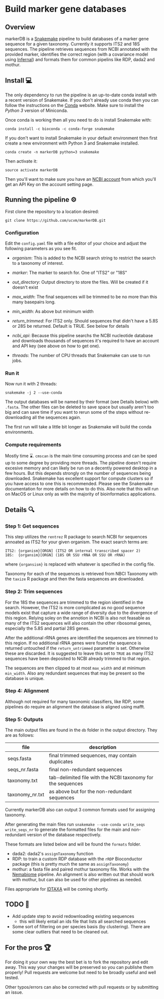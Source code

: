 # Build marker gene databases

## Overview

markerDB is a [Snakemake](https://snakemake.readthedocs.io/en/stable/) pipeline to build databases of a marker gene sequence for a given taxonomy.  Currently it supports ITS2 and 18S sequences.  The pipeline retrieves sequences from NCBI annotated with the provided marker, identifies the correct region (with a covariance model using [Infernal](http://eddylab.org/infernal/)) and formats them for common pipelins like RDP, dada2 and mothur.

## Install :computer:

The only dependency to run the pipeline is an up-to-date conda install with a recent version of Snakemake.  If you don't already use conda then you can follow the instructions on the [Conda](https://conda.io/docs/user-guide/install/index.html) website.  Make sure to install the *Python 3* version of Miniconda.

Once conda is working then all you need to do is install Snakemake with:

```
conda install -c bioconda -c conda-forge snakemake
```

If you don't want to install Snakemake in your default environment then first create a new environment with Python 3 and Snakemake installed.

```
conda create -n markerDB python=3 snakemake
```

Then activate it:

```
source activate markerDB
```

Then you'll want to make sure you have an [NCBI account](https://www.ncbi.nlm.nih.gov/account/) from which you'll get an API Key on the account setting page.

## Running the pipeline :gear: 

First clone the repository to a location desired:

```
git clone https://github.com/ucvm/markerDB.git
```

### Configuration

Edit the `config.yaml` file with a file editor of your choice and adjust the following parameters as you see fit.

* *organism*: This is added to the NCBI search string to restrict the search to a taxonomy of interest.

* *marker*: The marker to search for.  One of "ITS2" or "18S"

* *out_directory*: Output directory to store the files.  Will be created if it doesn't exist

* *max_width*: The final sequences will be trimmed to be no more than this many basepairs long.

* *min_width*: As above but minimum width

* *return_trimmed*: For ITS2 only.  Should sequences that didn't have a 5.8S or 28S be returned.  Default is TRUE.  See below for details

* *ncbi_api*: Because this pipeline searchs the NCBI nucleotide database and downloads thousands of sequences it's required to have an account and API key (see above on how to get one).

* *threads*: The number of CPU threads that Snakemake can use to run jobs.

### Run it

Now run it with 2 threads:

```
snakemake -j 2 --use-conda
```

The output databases will be named by their format (see Details below) with `.fasta`.  The other files can be deleted to save space but usually aren't too big and can save time if you want to rerun some of the steps without re-downloading all the sequences again.

The first run will take a little bit longer as Snakemake will build the conda environments.  

### Compute requirements

Mostly time :hourglass:.  `cmscan` is the main time consuming process and can be sped up to some degree by providing more threads. The pipeline doesn't require excesive memory and can likely be run on a decently powered desktop in a few hours. But this depends strongly on the number of sequences being downloaded. Snakemake has excellent support for compute clusters so if you have access to one this is recommended.  Please see the Snakemake documentation for more details on how to do this.  Also note that this will run on MacOS or Linux only as with the majority of bioinformatics applications.


## Details :mag:

### Step 1: Get sequences

This step utilizes the `rentrez` R package to search NCBI for sequences annoated as ITS2 for your given organism.  The exact search terms are:

```
ITS2: {organism}[ORGN] (ITS2 OR internal transcribed spacer 2)
18S:  {organsim}[ORGN] (18S OR SSU rRNA OR SSU OR rRNA)
```

where `{organsism}` is replaced with whatever is specified in the config file.

Taxonomy for each of the sequences is retrieved from NBCI Taxonomy with the `taxize` R package and then the fasta sequences are downloaded.

### Step 2: Trim sequences

For the 18S the sequences are trimmed to the region identified in the search.  However, the ITS2 is more complicated as no good sequence models exist that capture a wide range of diversity due to the divergence of this region.  Relying soley on the annotion in NCBI is also not feasable as many of the ITS2 sequences will also contain the other ribosomal genes, especially the 5.8S and partial 28S genes.  

After the additional rRNA genes are identified the sequences are trimmed to this region.  If no additional rRNA genes were found the sequence is returned untouched if the `return_untrimmed` parameter is set.  Otherwise these are discarded.  It is suggested to leave this set to `TRUE` as many ITS2 sequences have been deposited to NCBI already trimmed to that region.

The sequences are then clipped to at most `max_width` and at minimum `min_width`.  Also any redundant sequences that may be present so the database is unique.

### Step 4: Alignment

Although not required for many taxonomic classifiers, like RDP, some pipelines do require an alignment the database is aligned using mafft.

### Step 5:  Outputs

The main output files are found in the `db` folder in the output directory.  They are as follows:

| file            | description                                                 |
|-----------------|-------------------------------------------------------------|
| seqs.fasta      | final trimmed sequences, may contain duplicates             |
| seqs_nr.fasta   | final non-redundant sequences                               |
| taxonomy.txt    | tab-delimited file with the NCBI taxonomy for the sequences |
| taxonomy_nr.txt | as above but for the non-redundant sequences                |


Currently markerDB also can output 3 common formats used for assigning taxonomy.  

After generating the main files run `snakemake --use-conda write_seqs write_seqs_nr` to generate the formatted files for the main and non-redundant version of the database respectively.

These formats are listed below and will be found the `formats` folder.

* dada2: dada2's `assignTaxonomy` function
* RDP: to train a custom RDP database with the `rRDP` Bioconductor package (this is pretty much the same as `assignTaxonomy`)
* mothur: a fasta file and paired mothur taxonomy file.  Works with the [Nemabiome](https://www.nemabiome.ca/) pipeline.  An alignment is also written out that should work with mothur, but can also be used for other pipelines as needed.

Files appropriate for [IDTAXA](https://microbiomejournal.biomedcentral.com/articles/10.1186/s40168-018-0521-5) will be coming shortly.


## TODO :hammer:

* Add update step to avoid redownloading existing sequences
  - this will likely entail an ids file that lists all searched sequences
* Some sort of filtering on per species basis (by clustering).  There are some clear outliers that need to be cleaned out.

## For the pros :trophy:

For doing it your own way the best bet is to fork the repository and edit away.  This way your changes will be preserved so you can publishe them properly!  Pull requests are welcome but need to be broadly useful and well tested.

Other typos/errors can also be corrected with pull requests or by submitting an issue.







